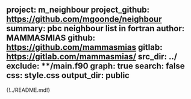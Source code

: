project: m_neighbour
project_github: https://github.com/mgoonde/neighbour
summary: pbc neighbour list in fortran
author: MAMMASMIAS
github: https://github.com/mammasmias
gitlab: https://gitlab.com/mammasmias/
src_dir: ../
exclude: **/main.f90
graph: true
search: false
css: style.css
output_dir: public
---

{!../README.md!}
